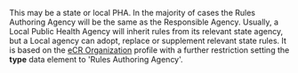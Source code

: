This may be a state or local PHA. In the majority of cases the Rules Authoring Agency will be the same as the Responsible Agency. Usually, a Local Public Health Agency will inherit rules from its relevant state agency, but a Local agency can adopt, replace or supplement relevant state rules. It is based on the [eCR Organization](StructureDefinition-us-ph-organization.html) profile with a further restriction setting the **type** data element to 'Rules Authoring Agency'.